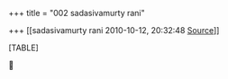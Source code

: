 +++
title = "002 sadasivamurty rani"

+++
[[sadasivamurty rani	2010-10-12, 20:32:48 [Source](https://groups.google.com/g/bvparishat/c/7htRPoMqoIk)]]



[TABLE]



